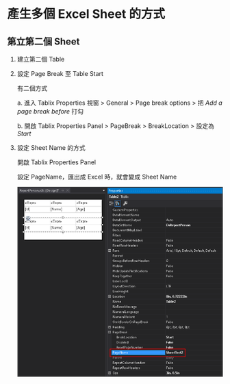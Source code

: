 # 產生多個 Excel Sheet 的方式

## 第立第二個 Sheet

1. 建立第二個 Table

1. 設定 Page Break 至 Table Start

    有二個方式

    a. 進入 Tablix Properties 視窗 > General > Page break options > 把 *Add a page break before* 打勾

    b. 開啟 Tablix Properties Panel > PageBreak > BreakLocation > 設定為 *Start*

1. 設定 Sheet Name 的方式

    開啟 Tablix Properties Panel

    設定 PageName，匯出成 Excel 時，就會變成 Sheet Name

    ![image](_images/001.png)
